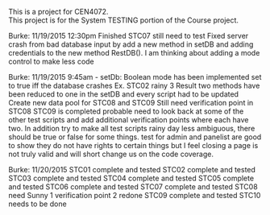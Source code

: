 This is a project for CEN4072.  
This project is for the System TESTING portion of the Course project.

Burke: 11/19/2015 12:30pm
Finished STC07 still need to test
Fixed server crash from bad database input by add a new method in setDB and adding
credentials to the new method RestDB(). I am thinking about adding a mode control 
to make less code 

Burke: 11/19/2015 9:45am - 
setDb: Boolean mode has been implemented set to true iff the database crashes 
Ex. STC02 rainy 3
Result two methods have been reduced to one in the setDB and every script had to be updated
Create new data pool for STC08 and STC09
Still need verification point in STC08 
STC09 is completed
probable need to look back at some of the other test scripts and add additional
verification points where each have two. 
In addition try to make all test scripts rainy day less ambiguous, there should be true 
or false for some things. test for admin and panelist are good to show they do not have 
rights to certain things but I feel closing a page is not truly valid and will short 
change us on the code coverage. 

Burke: 11/20/2015
STC01 complete and tested
STC02 complete and tested
STC03 complete and tested
STC04 complete and tested
STC05 complete and tested
STC06 complete and tested
STC07 complete and tested
STC08 need Sunny 1 verification point 2 redone
STC09 complete and tested
STC10 needs to be done 














